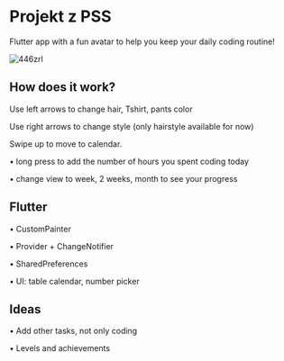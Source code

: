 
# Projekt z PSS

Flutter app with a fun avatar to help you keep your daily coding routine!

![446zrl](https://user-images.githubusercontent.com/64398325/83942454-be4f9700-a7f3-11ea-8d06-c5069712cf87.gif)

## How does it work?

Use left arrows to change hair, Tshirt, pants color

Use right arrows to change style (only hairstyle available for now)

Swipe up to move to calendar.

  • long press to add the number of hours you spent coding today
  
  • change view to week, 2 weeks, month to see your progress

## Flutter 
  • CustomPainter
  
  •	Provider + ChangeNotifier
  
  •	SharedPreferences
  
  •	UI: table calendar, number picker
  
 ## Ideas
  • Add other tasks, not only coding
  
  • Levels and achievements
  
  
